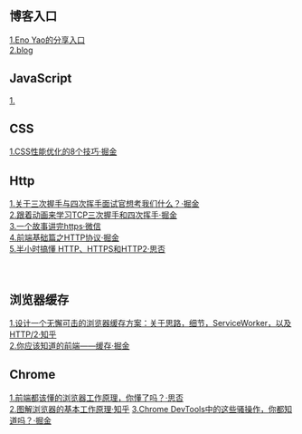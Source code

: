 ## 博客入口
[1.Eno Yao的分享入口](https://github.com/Wscats/articles)  
[2.blog](https://github.com/staven630/blog)

## JavaScript
[1.]()
[]()
[]()
## CSS
[1.CSS性能优化的8个技巧·掘金](https://juejin.im/post/5b6133a351882519d346853f?utm_source=gold_browser_extension)
[]()
## Http
[1.关于三次握手与四次挥手面试官想考我们什么？·掘金](https://juejin.im/post/5ccd0dfc6fb9a0324a08bb73#comment)  
[2.跟着动画来学习TCP三次握手和四次挥手·掘金](https://juejin.im/post/5b29d2c4e51d4558b80b1d8c)  
[3.一个故事讲完https·微信](https://mp.weixin.qq.com/s/StqqafHePlBkWAPQZg3NrA)  
[4.前端基础篇之HTTP协议·掘金](https://juejin.im/post/5cd0438c6fb9a031ec6d3ab2)  
[5.半小时搞懂 HTTP、HTTPS和HTTP2·思否](https://segmentfault.com/a/1190000022662058)  
[]()  
[]()  
[]()  
## 浏览器缓存
[1.设计一个无懈可击的浏览器缓存方案：关于思路，细节，ServiceWorker，以及HTTP/2·知乎](https://zhuanlan.zhihu.com/p/28113197)  
[2.你应该知道的前端——缓存·掘金](https://juejin.im/post/5ae081aaf265da0b767d263a#heading-4)

## Chrome
[1.前端都该懂的浏览器工作原理，你懂了吗？·思否](https://segmentfault.com/a/1190000022633988)  
[2.图解浏览器的基本工作原理·知乎](https://zhuanlan.zhihu.com/p/47407398)
[3.Chrome DevTools中的这些骚操作，你都知道吗？·掘金](https://juejin.im/post/5ec338436fb9a0432d76e0c4)
